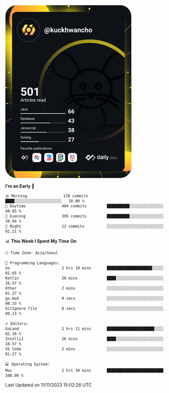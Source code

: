 <a href="https://app.daily.dev/kuckhwancho"><img src="https://github.com/kuckjwi0928/kuckjwi0928/blob/master/devcard.svg" width="400" alt="Kuckjwi Devcard"/></a>

<!--START_SECTION:waka-->
**I'm an Early 🐤** 

```text
🌞 Morning                178 commits         ████░░░░░░░░░░░░░░░░░░░░░   18.00 % 
🌆 Daytime                404 commits         ██████████░░░░░░░░░░░░░░░   40.85 % 
🌃 Evening                395 commits         ██████████░░░░░░░░░░░░░░░   39.94 % 
🌙 Night                  12 commits          ░░░░░░░░░░░░░░░░░░░░░░░░░   01.21 % 
```


📊 **This Week I Spent My Time On** 

```text
🕑︎ Time Zone: Asia/Seoul

💬 Programming Languages: 
Go                       2 hrs 10 mins       ████████████████████░░░░░   81.65 % 
Kotlin                   26 mins             ████░░░░░░░░░░░░░░░░░░░░░   16.57 % 
Other                    2 mins              ░░░░░░░░░░░░░░░░░░░░░░░░░   01.27 % 
go.mod                   0 secs              ░░░░░░░░░░░░░░░░░░░░░░░░░   00.33 % 
GitIgnore file           0 secs              ░░░░░░░░░░░░░░░░░░░░░░░░░   00.13 % 

🔥 Editors: 
GoLand                   2 hrs 11 mins       █████████████████████░░░░   82.16 % 
IntelliJ                 26 mins             ████░░░░░░░░░░░░░░░░░░░░░   16.57 % 
VS Code                  2 mins              ░░░░░░░░░░░░░░░░░░░░░░░░░   01.27 % 

💻 Operating System: 
Mac                      2 hrs 39 mins       █████████████████████████   100.00 % 
```


 Last Updated on 11/11/2023 15:02:26 UTC
<!--END_SECTION:waka-->
